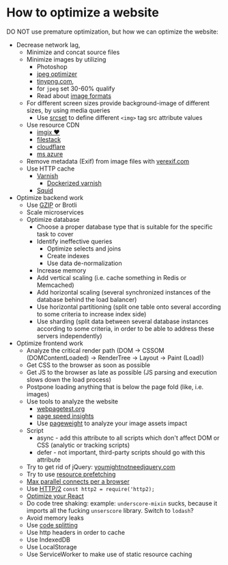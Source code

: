 # How to optimize a website

DO NOT use premature optimization, but how we can optimize the website:

* Decrease network lag,
    * Minimize and concat source files
    * Minimize images by utilizing
        * Photoshop
        * [jpeg optimizer](http://jpeg-optimizer.com/)
        * [tinypng.com](https://tinypng.com/),
        * for `jpeg` set 30-60% qualify
        * Read about [image formats](https://www.sitepoint.com/gif-png-jpg-which-one-to-use/)
    * For different screen sizes provide background-image of different sizes, by using media queries
        * Use [srcset](https://developer.mozilla.org/en-US/docs/Learn/HTML/Multimedia_and_embedding/Responsive_images) to define different `<img>` tag src attribute values
    * Use resource CDN
        * [imgix &#10084;](https://www.imgix.com/)
        * [filestack](https://www.filestack.com/)
        * [cloudflare](https://www.cloudflare.com/)
        * [ms azure](https://azure.microsoft.com/en-us/)
    * Remove metadata (Exif) from image files with [verexif.com](http://www.verexif.com/)
    * Use HTTP cache
        * [Varnish](https://varnish-cache.org)
            * [Dockerized varnish](https://info.varnish-software.com/blog/varnish-docker)
        * [Squid](http://www.squid-cache.org/)
* Optimize backend work
    * Use [GZIP](https://www.npmjs.com/package/compression) or Brotli
    * Scale microservices
    * Optimize database
        * Choose a proper database type that is suitable for the specific task to cover
        * Identify ineffective queries
            * Optimize selects and joins
            * Create indexes
            * Use data de-normalization
        * Increase memory
        * Add vertical scaling (i.e. cache something in Redis or Memcached)
        * Add horizontal scaling (several synchronized instances of the database behind the load balancer)
        * Use horizontal partitioning (split one table onto several according to some criteria to increase index side)
        * Use sharding (split data between several database instances according to some criteria, in order to be able to address these servers independently)
* Optimize frontend work
    * Analyze the critical render path (DOM -> CSSOM (DOMContentLoaded) -> RenderTree -> Layout -> Paint (Load))
    * Get CSS to the browser as soon as possible
    * Get JS to the browser as late as possible (JS parsing and execution slows down the load process)
    * Postpone loading anything that is below the page fold (like, i.e. images)
    * Use tools to analyze the website
        * [webpagetest.org](https://www.webpagetest.org/)
        * [page speed insights](https://developers.google.com/speed/pagespeed/insights/)
        * Use [pageweight](https://pageweight.imgix.com/) to analyze your image assets impact
    * Script
        * async - add this attribute to all scripts which don't affect DOM or CSS (analytic or tracking scripts)
        * defer - not important, third-party scripts should go with this attribute
    * Try to get rid of jQuery: [youmightnotneedjquery.com](http://youmightnotneedjquery.com/)
    * Try to use [resource prefetching](https://css-tricks.com/prefetching-preloading-prebrowsing/)
    * [Max parallel connects per a browser](https://stackoverflow.com/questions/985431/max-parallel-http-connections-in-a-browser)
    * Use [HTTP/2](https://developers.google.com/web/fundamentals/performance/http2/)
        `const http2 = require('http2);`
    * [Optimize your React](https://github.com/awesome1888/tech-insights/blob/master/articles/js-notes/react-optimization.md)
    * Do code tree shaking: example: `underscore-mixin` sucks, because it imports all the fucking `unserscore` library. Switch to `lodash`?
    * Avoid memory leaks
    * Use [code splitting](https://tylermcginnis.com/react-router-code-splitting/)
    * Use http headers in order to cache
    * Use IndexedDB
    * Use LocalStorage
    * Use ServiceWorker to make use of static resource caching
